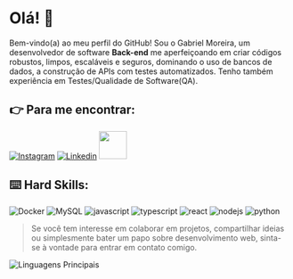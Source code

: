 # Olá! :vulcan_salute:

Bem-vindo(a) ao meu perfil do GitHub! Sou o Gabriel Moreira, um desenvolvedor de software <strong>Back-end</strong> me aperfeiçoando em criar códigos robustos, limpos, escaláveis e seguros, dominando o uso de bancos de dados, a construção de APIs com testes automatizados. Tenho também experiência em Testes/Qualidade de Software(QA).

## 👉 Para me encontrar:

[![Instagram](https://img.shields.io/badge/Instagram-E4405F?style=for-the-badge&logo=instagram&logoColor=white)](https://www.instagram.com/creme.ms/)
[![Linkedin](https://img.shields.io/badge/LinkedIn-0077B5?style=for-the-badge&logo=linkedin&logoColor=white)](https://www.linkedin.com/in/gabrielmsdev/)
<a href="mailto:gabrielms.cec@gmail.com">
<img src="https://media.tenor.com/kXp0f-dmTXAAAAAi/%E6%94%B6%E5%88%B0-%E5%B7%A5%E4%BD%9C.gif" width="50px" />
</a>

## ⌨️ Hard Skills:

![Docker](https://img.shields.io/badge/docker-2496ed?style=for-the-badge&logo=docker&logoColor=white&color=4a4a4a)
![MySQL](https://img.shields.io/badge/mysql-4479A1?style=for-the-badge&logo=mysql&logoColor=white)
![javascript](https://img.shields.io/badge/JavaScript-323330?style=for-the-badge&logo=javascript&logoColor=F7DF1E)
![typescript](https://img.shields.io/badge/TypeScript-007ACC?style=for-the-badge&logo=typescript&logoColor=white)
![react](https://img.shields.io/badge/React-20232A?style=for-the-badge&logo=react&logoColor=61DAFB)
![nodejs](https://img.shields.io/badge/Node%20js-339933?style=for-the-badge&logo=nodedotjs&logoColor=white)
![python](https://img.shields.io/badge/python-3670A0?style=for-the-badge&logo=python&logoColor=ffdd54)

> Se você tem interesse em colaborar em projetos, compartilhar ideias ou simplesmente bater um papo sobre desenvolvimento web, sinta-se à vontade para entrar em contato comigo.

![Linguagens Principais](https://github-readme-stats.vercel.app/api/top-langs/?username=gabrieldevms&theme=tokyonight&hide_border=true&custom_title=Linguagens%20%Principais)
